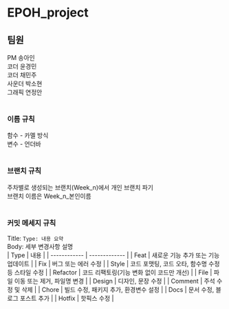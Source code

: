 # EPOH_project

## 팀원
PM 송아인 </br>
코더 윤경민 </br>
코더 채민주 </br>
사운더 박소현 </br>
그래픽 연정안 </br>
</br>
### 이름 규칙</br>
함수 - 카멜 방식</br>
변수 - 언더바</br>
</br>
### 브랜치 규칙</br>
주차별로 생성되는 브랜치(Week_n)에서 개인 브랜치 파기</br>
브랜치 이름은 Week_n_본인이름</br>
</br>
### 커밋 메세지 규칙</br>
Title: `Type: 내용 요약`</br>
Body: 세부 변경사항 설명</br>
| Type | 내용 |
| ------------ | ------------- |
| Feat | 새로운 기능 추가 또는 기능 업데이트 |
| Fix | 버그 또는 에러 수정 |
| Style | 코드 포맷팅, 코드 오타, 함수명 수정 등 스타일 수정 |
| Refactor | 코드 리팩토링(기능 변화 없이 코드만 개선) |
| File | 파일 이동 또는 제거, 파일명 변경 |
| Design | 디자인, 문장 수정 |
| Comment | 주석 수정 및 삭제 |
| Chore | 빌드 수정, 패키지 추가, 환경변수 설정 |
| Docs | 문서 수정, 블로그 포스트 추가 |
| Hotfix | 핫픽스 수정 |
